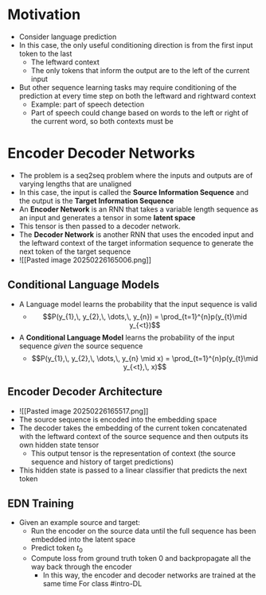 # Motivation
- Consider language prediction
- In this case, the only useful conditioning direction is from the first input token to the last
	- The leftward context
	- The only tokens that inform the output are to the left of the current input
- But other sequence learning tasks may require conditioning of the prediction at every time step on both the leftward and rightward context
	- Example: part of speech detection
	- Part of speech could change based on words to the left or right of the current word, so both contexts must be 

# Encoder Decoder Networks
- The problem is a seq2seq problem where the inputs and outputs are of varying lengths that are unaligned
- In this case, the input is called the **Source Information Sequence** and the output is the **Target Information Sequence**
- An **Encoder Network** is an RNN that takes a variable length sequence as an input and generates a tensor in some **latent space**
- This tensor is then passed to a decoder network. 
- The **Decoder Network** is another RNN that uses the encoded input and the leftward context of the target information sequence to generate the next token of the target sequence
- ![[Pasted image 20250226165006.png]]
## Conditional Language Models
- A Language model learns the probability that the input sequence is valid
	- $$P(y_{1},\, y_{2},\, \dots,\, y_{n}) = \prod_{t=1}^{n}p(y_{t}\mid y_{<t})$$
- A **Conditional Language Model** learns the probability of the input sequence *given* the source sequence
	- $$P(y_{1},\, y_{2},\, \dots,\, y_{n} \mid x) = \prod_{t=1}^{n}p(y_{t}\mid y_{<t},\, x)$$
## Encoder Decoder Architecture
- ![[Pasted image 20250226165517.png]]
- The source sequence is encoded into the embedding space
- The decoder takes the embedding of the current token concatenated with the leftward context of the source sequence and then outputs its own hidden state tensor
	- This output tensor is the representation of context (the source sequence and history of target predictions)
- This hidden state is passed to a linear classifier that predicts the next token
## EDN Training
- Given an example source and target:
	- Run the encoder on the source data until the full sequence has been embedded into the latent space
	- Predict token $t_{0}$ 
	- Compute loss from ground truth token 0 and backpropagate all the way back through the encoder
		- In this way, the encoder and decoder networks are trained at the same time
For class #intro-DL